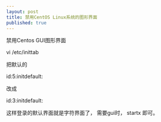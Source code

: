 ```yaml
---
layout: post
title: 禁用CentOS Linux系统的图形界面
published: true
---
```


禁用Centos GUI图形界面


vi /etc/inittab

把默认的

id:5:initdefault:

改成

id:3:initdefault:

这样登录的默认界面就是字符界面了， 需要gui时， startx 即可。